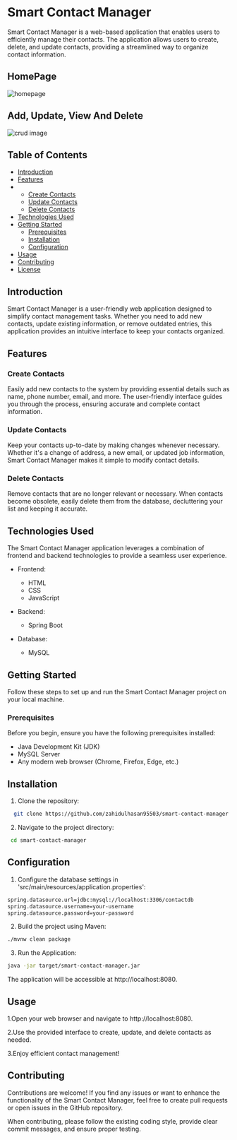# Smart Contact Manager

Smart Contact Manager is a web-based application that enables users to efficiently manage their contacts. The application allows users to create, delete, and update contacts, providing a streamlined way to organize contact information.

## HomePage
![homepage](https://github.com/zahidulhasan95503/smart-contact-manager/assets/102205229/29a09cbe-5d14-43df-91d2-d5926def2043)
## Add, Update, View And Delete
![crud image](https://github.com/zahidulhasan95503/smart-contact-manager/assets/102205229/39271d57-1cc4-4ded-8fca-ac4ad232b494)


## Table of Contents

- [Introduction](#introduction)
- [Features](#features)
- - [Create Contacts](#create-contacts)
  - [Update Contacts](#update-contacts)
  - [Delete Contacts](#delete-contacts)
- [Technologies Used](#technologies-used)
- [Getting Started](#getting-started)
  - [Prerequisites](#prerequisites)
  - [Installation](#installation)
  - [Configuration](#configuration)
- [Usage](#usage)
- [Contributing](#contributing)
- [License](#license)

## Introduction

Smart Contact Manager is a user-friendly web application designed to simplify contact management tasks. Whether you need to add new contacts, update existing information, or remove outdated entries, this application provides an intuitive interface to keep your contacts organized.

## Features

### Create Contacts

Easily add new contacts to the system by providing essential details such as name, phone number, email, and more. The user-friendly interface guides you through the process, ensuring accurate and complete contact information.

### Update Contacts

Keep your contacts up-to-date by making changes whenever necessary. Whether it's a change of address, a new email, or updated job information, Smart Contact Manager makes it simple to modify contact details.

### Delete Contacts

Remove contacts that are no longer relevant or necessary. When contacts become obsolete, easily delete them from the database, decluttering your list and keeping it accurate.

## Technologies Used

The Smart Contact Manager application leverages a combination of frontend and backend technologies to provide a seamless user experience.

- Frontend:
  - HTML
  - CSS
  - JavaScript

- Backend:
  - Spring Boot

- Database:
  - MySQL

## Getting Started

Follow these steps to set up and run the Smart Contact Manager project on your local machine.

### Prerequisites

Before you begin, ensure you have the following prerequisites installed:

- Java Development Kit (JDK)
- MySQL Server
- Any modern web browser (Chrome, Firefox, Edge, etc.)


## Installation

1. Clone the repository:

```bash
  git clone https://github.com/zahidulhasan95503/smart-contact-manager.git
```
2. Navigate to the project directory:    

```bash
 cd smart-contact-manager
```
## Configuration

1. Configure the database settings in 'src/main/resources/application.properties':

```bash
spring.datasource.url=jdbc:mysql://localhost:3306/contactdb
spring.datasource.username=your-username
spring.datasource.password=your-password
```

2. Build the project using Maven:

```bash
./mvnw clean package
```

3. Run the Application:

```bash
java -jar target/smart-contact-manager.jar
```
The application will be accessible at http://localhost:8080.


## Usage

1.Open your web browser and navigate to http://localhost:8080.

2.Use the provided interface to create, update, and delete contacts as needed.

3.Enjoy efficient contact management!


## Contributing

Contributions are welcome! If you find any issues or want to enhance the functionality of the Smart Contact Manager, feel free to create pull requests or open issues in the GitHub repository.

When contributing, please follow the existing coding style, provide clear commit messages, and ensure proper testing.

